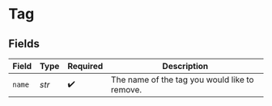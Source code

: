 # Tag


## Fields

| Field                                         | Type                                          | Required                                      | Description                                   |
| --------------------------------------------- | --------------------------------------------- | --------------------------------------------- | --------------------------------------------- |
| `name`                                        | *str*                                         | :heavy_check_mark:                            | The name of the tag you would like to remove. |